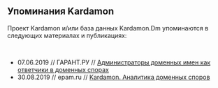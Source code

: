 ## Упоминания Kardamon

Проект Kardamon и/или база данных Kardamon.Dm упоминаются в следующих материалах и публикациях:

<br/>

* 07.06.2019 // ГАРАНТ.РУ // [Администраторы доменных имен как ответчики в доменных спорах](http://www.garant.ru/ia/opinion/author/dorotenko/1275783/)
* 30.08.2019 // epam.ru // [Kardamon. Аналитика доменных споров](https://epam.ru/rus/events/view/vstrecha-diskussionnogo-kluba-yuristov-it-otrasli-79578)

